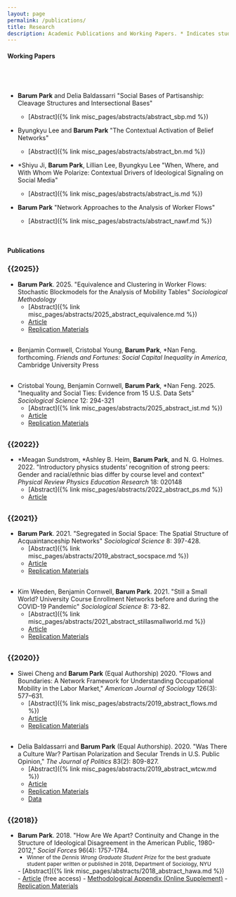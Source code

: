 ```yaml
---
layout: page
permalink: /publications/
title: Research
description: Academic Publications and Working Papers. * Indicates student author at the time of writing.
---
```


<h4> <strong>Working Papers</strong> </h4>
<!-- <h5 class="note">(Full draft available upon request)</h5> -->

<h3 class="year"> &nbsp; </h3>

<div style="margin-top: 30px;"></div>

- **Barum Park** and Delia Baldassarri "Social Bases of Partisanship: Cleavage Structures and Intersectional Bases"
    - [Abstract]({% link misc_pages/abstracts/abstract_sbp.md %})

- Byungkyu Lee and **Barum Park** "The Contextual Activation of Belief Networks"
    - [Abstract]({% link misc_pages/abstracts/abstract_bn.md %})

- \*Shiyu Ji, **Barum Park**, Lillian Lee, Byungkyu Lee "When, Where, and With Whom We Polarize: Contextual Drivers of Ideological Signaling on Social Media"
    - [Abstract]({% link misc_pages/abstracts/abstract_is.md %})

- **Barum Park** "Network Approaches to the Analysis of Worker Flows"
    - [Abstract]({% link misc_pages/abstracts/abstract_nawf.md %})

&nbsp;

<h4> <strong>Publications</strong> </h4>

<h3 class="year">{{2025}}</h3>

<div style="margin-top: 15px;"></div>

- **Barum Park**. 2025. "Equivalence and Clustering in Worker Flows: Stochastic Blockmodels for the Analysis of Mobility Tables" *Sociological Methodology*
    - [Abstract]({% link misc_pages/abstracts/2025_abstract_equivalence.md %})
    - <a href="https://doi.org/10.1177/00811750251357950"> Article </a>
    - <a href="https://osf.io/enhdw/">Replication Materials</a>

<div style="margin-top: 30px;"></div>

- Benjamin Cornwell, Cristobal Young, **Barum Park**, \*Nan Feng. forthcoming. *Friends and Fortunes:
Social Capital Inequality in America*, Cambridge University Press

<div style="margin-top: 30px;"></div>

- Cristobal Young, Benjamin Cornwell, **Barum Park**, \*Nan Feng. 2025. "Inequality and Social Ties: Evidence from 15 U.S. Data Sets” *Sociological Science* 12: 294-321
    - [Abstract]({% link misc_pages/abstracts/2025_abstract_ist.md %})
    - <a href="https://sociologicalscience.com/articles-v12-14-294/"> Article </a>
    - <a href="https://osf.io/ky4ws/">Replication Materials</a>

<div style="margin-top: 30px;"></div>

<h3 class="year">{{2022}}</h3>

<div style="margin-top: 15px;"></div>

- \*Meagan Sundstrom, \*Ashley B. Heim, **Barum Park**, and N. G. Holmes. 2022. "Introductory physics students’ recognition of strong peers: Gender and racial/ethnic bias differ by
course level and context"  *Physical Review Physics Education Research* 18: 020148
    - [Abstract]({% link misc_pages/abstracts/2022_abstract_ps.md %})
    - <a href="https://journals.aps.org/prper/abstract/10.1103/PhysRevPhysEducRes.18.020148"> Article </a>

<div style="margin-top: 30px;"></div>

<h3 class="year">{{2021}}</h3>

<div style="margin-top: 15px;"></div>

- **Barum Park**. 2021. "Segregated in Social Space: The Spatial Structure of Acquaintanceship Networks" *Sociological Science* 8: 397-428.
    - [Abstract]({% link misc_pages/abstracts/2019_abstract_socspace.md %})
    - <a href="https://sociologicalscience.com/download/vol-8/november/SocSci_v8_397to428.pdf"> Article </a>
    - <a href="https://github.com/baruuum/Replication_Code/tree/master/2021_SSS">Replication Materials</a>

<div style="margin-top: 30px;"></div>

- Kim Weeden, Benjamin Cornwell, **Barum Park**. 2021. "Still a Small World? University Course Enrollment Networks before and during the COVID-19 Pandemic" *Sociological Science* 8: 73-82.
    - [Abstract]({% link misc_pages/abstracts/2021_abstract_stillasmallworld.md %})
    - <a href="https://sociologicalscience.com/download/vol-8/january/SocSci_v8_73to82.pdf"> Article </a>
    - <a href="https://github.com/baruuum/Replication_Code/tree/master/2021_SSW">Replication Materials</a>

<div style="margin-top: 30px;"></div>

<h3 class="year">{{2020}}</h3>

<div style="margin-top: 15px;"></div>

- Siwei Cheng and **Barum Park** (Equal Authorship) 2020. "Flows and Boundaries:  A Network Framework for Understanding Occupational Mobility in the Labor Market," *American Journal of Sociology* 126(3): 577–631.
    - [Abstract]({% link misc_pages/abstracts/2019_abstract_flows.md %})
    - <a href="https://www.journals.uchicago.edu/doi/full/10.1086/712406?casa_token=N4Ef_L9zFekAAAAA%3AG7rN0V751pc1SUkyyU4t_FYkgQfFcMWdDb3B19Ni9-UJ5nvTvTTZyzyvR-AST8umulRepJm9H5Lj0"> Article </a>
    - <a href="https://github.com/baruuum/Replication_Code/tree/master/2021_FB">Replication Materials</a>

<div style="margin-top: 30px;"></div>

- Delia Baldassarri and **Barum Park** (Equal Authorship). 2020. "Was There a Culture War? Partisan Polarization and Secular Trends in U.S. Public Opinion," *The Journal of Politics* 83(2): 809-827.
    - [Abstract]({% link misc_pages/abstracts/2019_abstract_wtcw.md %})
    - <a href="https://www.journals.uchicago.edu/doi/full/10.1086/707306?casa_token=1aBciPVIHosAAAAA:GmSvWkEbhQ_uo-deQLIE4ffoEegHq75lCWjYJdt2oOj7n3j6jojgwzL0ZhQVNtyap0TxqSsUwEdy"> Article </a>
    - <a href="https://github.com/baruuum/Replication_Code/tree/master/2019_WTCW">Replication Materials</a>
    - <a href="https://doi.org/10.7910/DVN/UFZTYU"> Data </a>

<div style="margin-top: 30px;"></div>

<h3 class="year">{{2018}}</h3>

<div style="margin-top: 15px;"></div>

- **Barum Park**. 2018. "How Are We Apart? Continuity and Change in the Structure of Ideological Disagreement in the American Public, 1980-2012," <em>Social Forces</em> 96(4): 1757-1784.
    <ul style="list-style-type: square;font-size:12px">
    <li>Winner of the <em>Dennis Wrong Graduate Student Prize</em> for the best graduate student paper written or published in 2018, Department of Sociology, NYU</li>
    </ul>
    - [Abstract]({% link misc_pages/abstracts/2018_abstract_hawa.md %})
    - <a href="https://academic.oup.com/sf/article/96/4/1757/4781058?guestAccessKey=f1e6062d-22ab-44a9-9b0c-be03e631d786">Article</a> (free access)
    - <a href="https://oup.silverchair-cdn.com/oup/backfile/Content_public/Journal/sf/96/4/10.1093_sf_sox093/2/onlineappendix.pdf?Expires=2147483647&Signature=LJ32nHkDlVpYYe~bykJPxphcyee1YzYpSvwyNYTPVUQpvuEDmhOjbXxwAc2VC1muK~XEaHUsiwpBwNhJBYOPrPmkUHK0K~S9ilipY70-fPW-LhQ0ykv9vamoWDPUX7Po9~d08Uy6CUcyADXVE1lUEe4M1HAdHs5PTj0C3elyFzbwCLJ1Z6uHCBt4Ug4z-TUl5phhG3E9AmItJXDxYAOi2v5l90NlPgFdE420WPHv0gPbeXMApHJJiUH4~yIB8LZxTcCZfSAEo97uSvEFuHGqeCO0ZmZygdg45qyq7GRs9zas7Bj9jK1Xw-ieY3XXFxd2oTx0pvBuTc7yMmXDb2-eag__&Key-Pair-Id=APKAIE5G5CRDK6RD3PGA">Methodological Appendix (Online Supplement)</a>
    - <a href="https://github.com/baruuum/Replication_Code/tree/master/2018_HAWA">Replication Materials</a>

